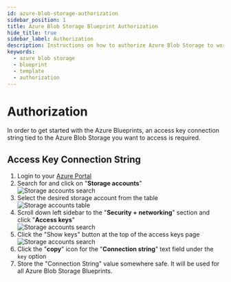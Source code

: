 ```yaml
---
id: azure-blob-storage-authorization
sidebar_position: 1
title: Azure Blob Storage Blueprint Authorization
hide_title: true
sidebar_label: Authorization
description: Instructions on how to authorize Azure Blob Storage to work with Platform's low-code Azure Blob Storage templates.
keywords:
  - azure blob storage
  - blueprint
  - template
  - authorization
---
```


#  Authorization

In order to get started with the Azure Blueprints, an access key connection string tied to the Azure Blob Storage you want to access is required.

## Access Key Connection String

1. Login to your [Azure Portal](https://portal.azure.com/)  
2. Search for and click on "**Storage accounts**"  
	![Storage accounts search](https://cdn.sanity.io/images/2xyydva6/production/63b6b8ce0b137ab5f0e071f462c2803def930f10-617x113.png?w=450)
3. Select the desired storage account from the table  
	![Storage accounts table](https://cdn.sanity.io/images/2xyydva6/production/68d14a6f1974e6b5c5c82c7614cd66d7bb727bf5-1258x284.png?w=450)
4. Scroll down left sidebar to the "**Security + networking**" section and click "**Access keys**"  
	![Storage accounts search](https://cdn.sanity.io/images/2xyydva6/production/1710b2b53b6b668adc8a66b5a780dcd6867268c9-257x333.png?w=450)
5. Click the "Show keys" button at the top of the access keys page  
	![Storage accounts search](https://cdn.sanity.io/images/2xyydva6/production/2a2afc81d75764e395cd16f0d43f1131406d4400-716x604.png?w=450)
6. Click the "**copy**" icon for the "**Connection string**" text field under the `key` option  
7. Store the "Connection String" value somewhere safe. It will be used for all Azure Blob Storage Blueprints.
